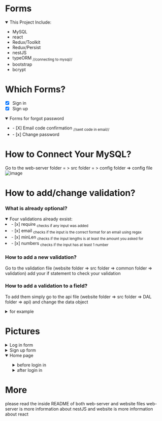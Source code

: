 # Forms
<details open>
    <summary>This Project Include:</summary>
    <ul>
        <li> MySQL</li>
        <li> react</li>
        <li> Redux/Toolkit</li>
        <li> Redux/Persist</li>
        <li> nestJS</li>
        <li> typeORM <sub>//connecting to mysql//</sub></li>
        <li> bootstrap</li>
        <li> bcrypt</li>
    </ul>
</details>


# Which Forms?
- [x] Sign in 
- [x] Sign up 
<details open>
    <summary>Forms for forgot password</summary>
    <ul>
        <li> - [X] Email code confirmation <sub>//sent code in email//</sub></li>
        <li> - [x] Change password</li>
    </ul>
</details>

# How to Connect Your MySQL?
Go to the web-server folder = > src folder = > config folder => config file
![image](https://user-images.githubusercontent.com/108211669/198382456-b2e9e295-8405-45ff-b58d-12a1ca83bdf1.png)

# How to add/change validation?
### What is already optional?
<details open>
    <summary>Four validations already exsist:</summary>
    <li>- [x] require <sub>checks if any input was added</sub></li>
    <li>- [x] email <sub>checks if the input is the correct format for an email using regax</sub></li>
    <li>- [x] minLen <sub>checks if the input lengths is at least the amount you asked for</sub></li>
    <li>- [x] numbers <sub>checks if the input has at least 1 number</sub></li>
</details>
 

### How to add a new validation?
Go to the validation file (website folder => src folder => common folder => validation) add your if statement to check your validation
### How to add a validation to a field?
To add them simply go to the api file (website folder => src folder => DAL folder => api) and change the data object 
<details>
    <summary>for example</summary>
    <ul>
        <img src='https://user-images.githubusercontent.com/108211669/198567878-b28285b9-0842-4bb5-b07c-375342a7d0a2.png'/>
    </ul>
</details>

# Pictures
<details>
    <summary>Log in form</summary>
    <ul>
        <li><img src='https://user-images.githubusercontent.com/108211669/201931396-66583297-984e-4b0e-a3e9-3d987eff82dc.png'/> </li>
    </ul>
</details>
<details>
    <summary>Sign up form</summary>
    <ul>
        <li><img src='https://user-images.githubusercontent.com/108211669/201932187-65842bd9-0bc6-42b1-a1aa-e4c86381978a.png'/></li>
    </ul>
</details>
<details open>
    <summary>Home page</summary>
    <ul>
      <details>
         <summary>before login in</summary>
         <ul>
            <li><img src='https://user-images.githubusercontent.com/108211669/201970481-f3a6b51f-be93-41d4-b0d8-c354acff78a9.png'/>
            <p>a click on the light blue text would take the user back to the log in form and a click on the sign up button would take the user to the sign up form</p></li>
         </ul>
      </details>
      <details>
         <summary>after login in</summary>
         <ul>
            <li><img src='https://user-images.githubusercontent.com/108211669/201971086-ab8c2229-5062-49a7-b40d-27a8c3ebf919.png'/>
            <p>after pressing enter in the login form the user would be transfered to the home page and the user first name would be used, a click onthe log out button             will changed the page back to its state before login in</p></li>
         </ul>
      </details>
    </ul>
</details>


# More
please read the inside README of both web-server and website files
web-server is more information about nestJS
and website is more information about react

